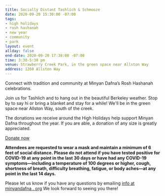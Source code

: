```yaml
---
title: Socially Distant Tashlich & Schmooze
date: 2020-09-20 15:30:00 -07:00
tags:
- high holidays
- rosh hashanah
- new year
- community
- park
layout: event
allday: false
end-date: 2020-09-20 17:30:00 -07:00
time: 3:30-5:30 pm
venue: Strawberry Creek Park, in the green space near Allston Way
address: 1260 Allston Way
---
```


Connect with tradition and community at Minyan Dafna’s Rosh Hashanah celebrations.

Join us for Tashlich and to hang out in the beautiful Berkeley weather. Stop by to say hi or bring a blanket and stay for a while! We'll be in the green space near Allston Way, south of the creek.

The donations we receive around the High Holidays help support Minyan Dafna throughout the year. If you are able, a donation of any size is greatly appreciated.

<a href="https://donorbox.org/minyan-dafna-high-holidays-2020" target="_blank" class="btn btn-primary">Donate now</a>

**Attendees are requested to wear a mask and maintain a minimum of 6 feet of social distance. Please do not attend if you have tested positive for COVID-19 at any point in the last 30 days or have had any COVID-19 symptoms—including a temperature of 100 degrees or higher, cough, shortness of breath, difficulty breathing, fatigue, or body aches—at any point in the last 14 days.**

Please let us know if you have any questions by emailing [info at minyandafna . org](mailto:info@minyandafna.org)
We look forward to seeing you there!
